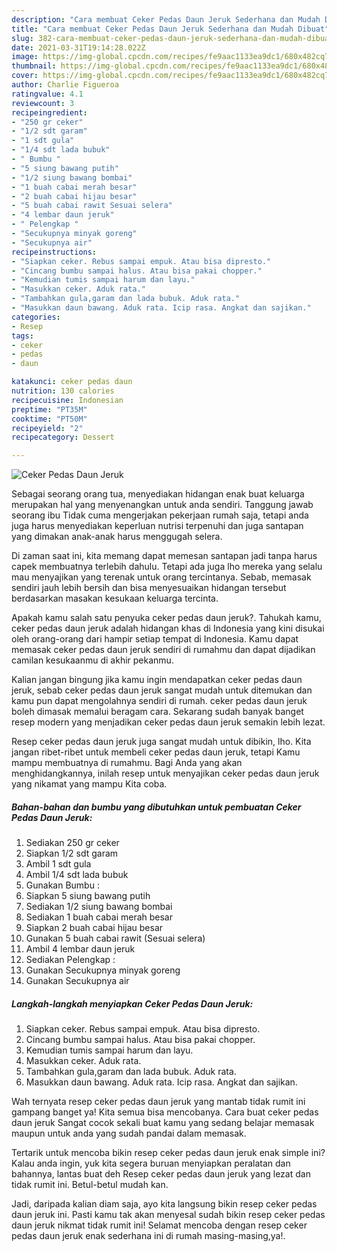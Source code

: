 ```yaml
---
description: "Cara membuat Ceker Pedas Daun Jeruk Sederhana dan Mudah Dibuat"
title: "Cara membuat Ceker Pedas Daun Jeruk Sederhana dan Mudah Dibuat"
slug: 382-cara-membuat-ceker-pedas-daun-jeruk-sederhana-dan-mudah-dibuat
date: 2021-03-31T19:14:28.022Z
image: https://img-global.cpcdn.com/recipes/fe9aac1133ea9dc1/680x482cq70/ceker-pedas-daun-jeruk-foto-resep-utama.jpg
thumbnail: https://img-global.cpcdn.com/recipes/fe9aac1133ea9dc1/680x482cq70/ceker-pedas-daun-jeruk-foto-resep-utama.jpg
cover: https://img-global.cpcdn.com/recipes/fe9aac1133ea9dc1/680x482cq70/ceker-pedas-daun-jeruk-foto-resep-utama.jpg
author: Charlie Figueroa
ratingvalue: 4.1
reviewcount: 3
recipeingredient:
- "250 gr ceker"
- "1/2 sdt garam"
- "1 sdt gula"
- "1/4 sdt lada bubuk"
- " Bumbu "
- "5 siung bawang putih"
- "1/2 siung bawang bombai"
- "1 buah cabai merah besar"
- "2 buah cabai hijau besar"
- "5 buah cabai rawit Sesuai selera"
- "4 lembar daun jeruk"
- " Pelengkap "
- "Secukupnya minyak goreng"
- "Secukupnya air"
recipeinstructions:
- "Siapkan ceker. Rebus sampai empuk. Atau bisa dipresto."
- "Cincang bumbu sampai halus. Atau bisa pakai chopper."
- "Kemudian tumis sampai harum dan layu."
- "Masukkan ceker. Aduk rata."
- "Tambahkan gula,garam dan lada bubuk. Aduk rata."
- "Masukkan daun bawang. Aduk rata. Icip rasa. Angkat dan sajikan."
categories:
- Resep
tags:
- ceker
- pedas
- daun

katakunci: ceker pedas daun 
nutrition: 130 calories
recipecuisine: Indonesian
preptime: "PT35M"
cooktime: "PT50M"
recipeyield: "2"
recipecategory: Dessert

---
```



![Ceker Pedas Daun Jeruk](https://img-global.cpcdn.com/recipes/fe9aac1133ea9dc1/680x482cq70/ceker-pedas-daun-jeruk-foto-resep-utama.jpg)

Sebagai seorang orang tua, menyediakan hidangan enak buat keluarga merupakan hal yang menyenangkan untuk anda sendiri. Tanggung jawab seorang ibu Tidak cuma mengerjakan pekerjaan rumah saja, tetapi anda juga harus menyediakan keperluan nutrisi terpenuhi dan juga santapan yang dimakan anak-anak harus menggugah selera.

Di zaman  saat ini, kita memang dapat memesan santapan jadi tanpa harus capek membuatnya terlebih dahulu. Tetapi ada juga lho mereka yang selalu mau menyajikan yang terenak untuk orang tercintanya. Sebab, memasak sendiri jauh lebih bersih dan bisa menyesuaikan hidangan tersebut berdasarkan masakan kesukaan keluarga tercinta. 



Apakah kamu salah satu penyuka ceker pedas daun jeruk?. Tahukah kamu, ceker pedas daun jeruk adalah hidangan khas di Indonesia yang kini disukai oleh orang-orang dari hampir setiap tempat di Indonesia. Kamu dapat memasak ceker pedas daun jeruk sendiri di rumahmu dan dapat dijadikan camilan kesukaanmu di akhir pekanmu.

Kalian jangan bingung jika kamu ingin mendapatkan ceker pedas daun jeruk, sebab ceker pedas daun jeruk sangat mudah untuk ditemukan dan kamu pun dapat mengolahnya sendiri di rumah. ceker pedas daun jeruk boleh dimasak memalui beragam cara. Sekarang sudah banyak banget resep modern yang menjadikan ceker pedas daun jeruk semakin lebih lezat.

Resep ceker pedas daun jeruk juga sangat mudah untuk dibikin, lho. Kita jangan ribet-ribet untuk membeli ceker pedas daun jeruk, tetapi Kamu mampu membuatnya di rumahmu. Bagi Anda yang akan menghidangkannya, inilah resep untuk menyajikan ceker pedas daun jeruk yang nikamat yang mampu Kita coba.

<!--inarticleads1-->

##### Bahan-bahan dan bumbu yang dibutuhkan untuk pembuatan Ceker Pedas Daun Jeruk:

1. Sediakan 250 gr ceker
1. Siapkan 1/2 sdt garam
1. Ambil 1 sdt gula
1. Ambil 1/4 sdt lada bubuk
1. Gunakan  Bumbu :
1. Siapkan 5 siung bawang putih
1. Sediakan 1/2 siung bawang bombai
1. Sediakan 1 buah cabai merah besar
1. Siapkan 2 buah cabai hijau besar
1. Gunakan 5 buah cabai rawit (Sesuai selera)
1. Ambil 4 lembar daun jeruk
1. Sediakan  Pelengkap :
1. Gunakan Secukupnya minyak goreng
1. Gunakan Secukupnya air




<!--inarticleads2-->

##### Langkah-langkah menyiapkan Ceker Pedas Daun Jeruk:

1. Siapkan ceker. Rebus sampai empuk. Atau bisa dipresto.
1. Cincang bumbu sampai halus. Atau bisa pakai chopper.
1. Kemudian tumis sampai harum dan layu.
1. Masukkan ceker. Aduk rata.
1. Tambahkan gula,garam dan lada bubuk. Aduk rata.
1. Masukkan daun bawang. Aduk rata. Icip rasa. Angkat dan sajikan.




Wah ternyata resep ceker pedas daun jeruk yang mantab tidak rumit ini gampang banget ya! Kita semua bisa mencobanya. Cara buat ceker pedas daun jeruk Sangat cocok sekali buat kamu yang sedang belajar memasak maupun untuk anda yang sudah pandai dalam memasak.

Tertarik untuk mencoba bikin resep ceker pedas daun jeruk enak simple ini? Kalau anda ingin, yuk kita segera buruan menyiapkan peralatan dan bahannya, lantas buat deh Resep ceker pedas daun jeruk yang lezat dan tidak rumit ini. Betul-betul mudah kan. 

Jadi, daripada kalian diam saja, ayo kita langsung bikin resep ceker pedas daun jeruk ini. Pasti kamu tak akan menyesal sudah bikin resep ceker pedas daun jeruk nikmat tidak rumit ini! Selamat mencoba dengan resep ceker pedas daun jeruk enak sederhana ini di rumah masing-masing,ya!.

